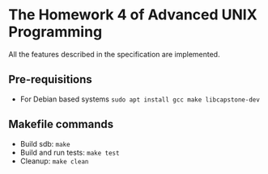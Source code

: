 # The Homework 4 of Advanced UNIX Programming

All the features described in the specification are implemented.

## Pre-requisitions
- For Debian based systems
`sudo apt install gcc make libcapstone-dev`

## Makefile commands
- Build sdb: `make`
- Build and run tests: `make test`
- Cleanup: `make clean`
